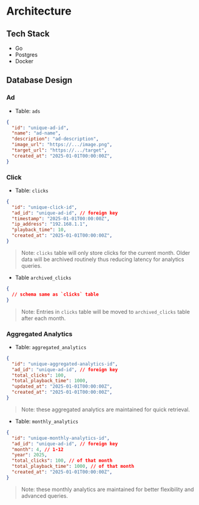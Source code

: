 # Architecture

## Tech Stack

- Go
- Postgres
- Docker

## Database Design

### Ad

- Table: `ads`

```json
{
  "id": "unique-ad-id",
  "name": "ad-name",
  "description": "ad-description",
  "image_url": "https://.../image.png",
  "target_url": "https://.../target",
  "created_at": "2025-01-01T00:00:00Z",
}
```
### Click

- Table: `clicks`

```json
{
  "id": "unique-click-id",
  "ad_id": "unique-ad-id", // foreign key
  "timestamp": "2025-01-01T00:00:00Z",
  "ip_address": "192.168.1.1",
  "playback_time": 10,
  "created_at": "2025-01-01T00:00:00Z",
}
```
> Note: `clicks` table will only store clicks for the current month. Older data will be archived routinely thus reducing latency for analytics queries.

- Table `archived_clicks`

```json
{
  // schema same as `clicks` table
}
```

> Note: Entries in `clicks` table will be moved to `archived_clicks` table after each month.

### Aggregated Analytics

- Table: `aggregated_analytics`

```json
{
  "id": "unique-aggregated-analytics-id",
  "ad_id": "unique-ad-id", // foreign key
  "total_clicks": 100,
  "total_playback_time": 1000,
  "updated_at": "2025-01-01T00:00:00Z",
  "created_at": "2025-01-01T00:00:00Z",
}
```
> Note: these aggregated analytics are maintained for quick retrieval.

- Table: `monthly_analytics`

```json
{
  "id": "unique-monthly-analytics-id",
  "ad_id": "unique-ad-id", // foreign key
  "month": 4, // 1-12
  "year": 2025,
  "total_clicks": 100, // of that month
  "total_playback_time": 1000, // of that month
  "created_at": "2025-01-01T00:00:00Z",
}
```
> Note: these monthly analytics are maintained for better flexibility and advanced queries.
